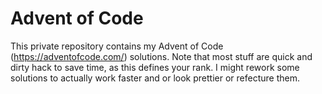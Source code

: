 # Advent of Code

This private repository contains my Advent of Code (https://adventofcode.com/) solutions.
Note that most stuff are quick and dirty hack to save time, as this defines your rank.
I might rework some solutions to actually work faster and or look prettier or refecture them. 

